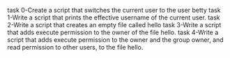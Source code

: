 task 0-Create a script that switches the current user to the user betty
task 1-Write a script that prints the effective username of the current user.
task 2-Write a script that creates an empty file called hello
task 3-Write a script that adds execute permission to the owner of the file hello.
task 4-Write a script that adds execute permission to the owner and the group owner, and read permission to other users, to the file hello.
